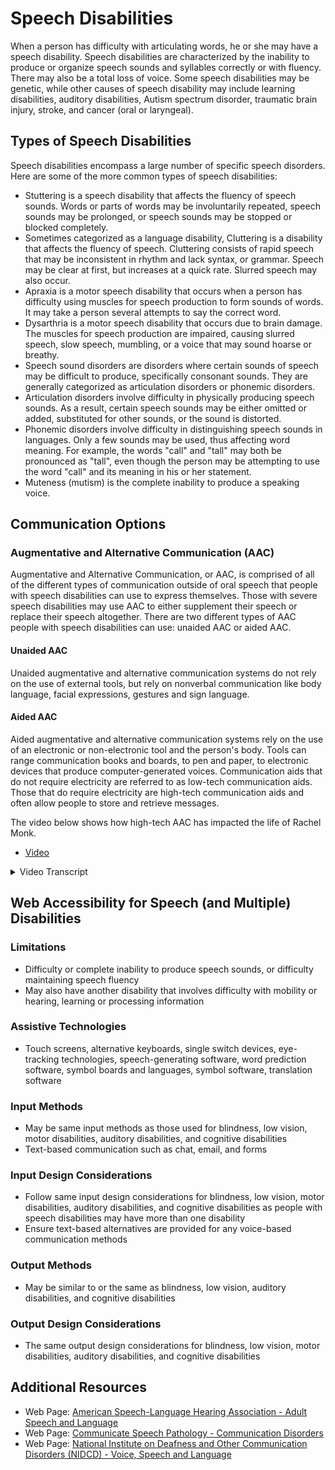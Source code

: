 # Speech Disabilities

When a person has difficulty with articulating words, he or she may have a speech disability. Speech disabilities are characterized by the inability to produce or organize speech sounds and syllables correctly or with fluency. There may also be a total loss of voice. Some speech disabilities may be genetic, while other causes of speech disability may include learning disabilities, auditory disabilities, Autism spectrum disorder, traumatic brain injury, stroke, and cancer (oral or laryngeal).

## Types of Speech Disabilities

Speech disabilities encompass a large number of specific speech disorders. Here are some of the more common types of speech disabilities:

- Stuttering is a speech disability that affects the fluency of speech sounds. Words or parts of words may be involuntarily repeated, speech sounds may be prolonged, or speech sounds may be stopped or blocked completely.
- Sometimes categorized as a language disability, Cluttering is a disability that affects the fluency of speech. Cluttering consists of rapid speech that may be inconsistent in rhythm and lack syntax, or grammar. Speech may be clear at first, but increases at a quick rate. Slurred speech may also occur.
- Apraxia is a motor speech disability that occurs when a person has difficulty using muscles for speech production to form sounds of words. It may take a person several attempts to say the correct word.
- Dysarthria is a motor speech disability that occurs due to brain damage. The muscles for speech production are impaired, causing slurred speech, slow speech, mumbling, or a voice that may sound hoarse or breathy.
- Speech sound disorders are disorders where certain sounds of speech may be difficult to produce, specifically consonant sounds. They are generally categorized as articulation disorders or phonemic disorders.
- Articulation disorders involve difficulty in physically producing speech sounds. As a result, certain speech sounds may be either omitted or added, substituted for other sounds, or the sound is distorted.
- Phonemic disorders involve difficulty in distinguishing speech sounds in languages. Only a few sounds may be used, thus affecting word meaning. For example, the words "call" and "tall" may both be pronounced as "tall", even though the person may be attempting to use the word "call" and its meaning in his or her statement.
- Muteness (mutism) is the complete inability to produce a speaking voice.


## Communication Options

### Augmentative and Alternative Communication (AAC)

Augmentative and Alternative Communication, or AAC, is comprised of all of the different types of communication outside of oral speech that people with speech disabilities can use to express themselves. Those with severe speech disabilities may use AAC to either supplement their speech or replace their speech altogether. There are two different types of AAC people with speech disabilities can use: unaided AAC or aided AAC.

#### Unaided AAC

Unaided augmentative and alternative communication systems do not rely on the use of external tools, but rely on nonverbal communication like body language, facial expressions, gestures and sign language.

#### Aided AAC
Aided augmentative and alternative communication systems rely on the use of an electronic or non-electronic tool and the person's body. Tools can range communication books and boards, to pen and paper, to electronic devices that produce computer-generated voices. Communication aids that do not require electricity are referred to as low-tech communication aids. Those that do require electricity are high-tech communication aids and often allow people to store and retrieve messages.

The video below shows how high-tech AAC has impacted the life of Rachel Monk.

- [Video](https://www.youtube.com/watch?v=dEYyuLyovLg)

<details>
<summary>Video Transcript</summary>
[Music plays]

[Narrator's Voice speaking as Rachel, Music plays in the background]: My name is Rachel Monk. I really enjoy going to the art club where I can socialize with my friends. It is great to be able to spend time with everyone while doing something I enjoy so much. I was excluded from doing my exams at school but that didn't stop me. I went to college and studied fine arts and I got an "A" level. I can hear and see and understand everything you say to me. It can be very hard with strangers as a lot of people do not give me enough time to speak. They do not realize how long it

[Transition to Rachel's computer-generated voice] takes for me to select the icons I need to respond to them. I am a bright person and intelligent, and I want my thoughts and feelings to be heard and not wasted. Everyone has the right to communicate. I may sound different in my head to how I sound to others, but it is all my voice. Now hear me...

[Music continues to play]

[Visual advertisement displays] Now Hear Me: It's my right to speak. Find out more about what you can do to help people who use augmentative and alternative communication. [https://www.nowhearme.co.uk](https://www.nowhearme.co.uk) #myrighttospeak

</details>

## Web Accessibility for Speech (and Multiple) Disabilities

### Limitations

- Difficulty or complete inability to produce speech sounds, or difficulty maintaining speech fluency
- May also have another disability that involves difficulty with mobility or hearing, learning or processing information

### Assistive Technologies

- Touch screens, alternative keyboards, single switch devices, eye-tracking technologies, speech-generating software, word prediction software, symbol boards and languages, symbol software, translation software

### Input Methods	

- May be same input methods as those used for blindness, low vision, motor disabilities, auditory disabilities, and cognitive disabilities
- Text-based communication such as chat, email, and forms

### Input Design Considerations

- Follow same input design considerations for blindness, low vision, motor disabilities, auditory disabilities, and cognitive disabilities as people with speech disabilities may have more than one disability
- Ensure text-based alternatives are provided for any voice-based communication methods

### Output Methods

- May be similar to or the same as blindness, low vision, auditory disabilities, and cognitive disabilities

### Output Design Considerations

- The same output design considerations for blindness, low vision, motor disabilities, auditory disabilities, and cognitive disabilities

## Additional Resources

- Web Page: [American Speech-Language Hearing Association - Adult Speech and Language](https://www.asha.org/public/speech/disorders/adultsandl/)
- Web Page: [Communicate Speech Pathology - Communication Disorders](http://communicatespeech.com.au/resources/)
- Web Page: [National Institute on Deafness and Other Communication Disorders (NIDCD) - Voice, Speech and Language](https://www.nidcd.nih.gov/health/voice-speech-and-language)
